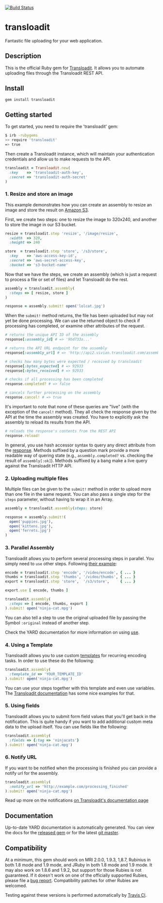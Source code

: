 [![Build Status](https://travis-ci.org/transloadit/ruby-sdk.png?branch=master)](https://travis-ci.org/transloadit/ruby-sdk)

# transloadit

Fantastic file uploading for your web application.

## Description

This is the official Ruby gem for [Transloadit](http://transloadit.com). It allows
you to automate uploading files through the Transloadit REST API.

## Install

```bash
gem install transloadit
```

## Getting started

To get started, you need to require the 'transloadit' gem:

```bash
$ irb -rubygems
>> require 'transloadit'
=> true
```

Then create a Transloadit instance, which will maintain your authentication
credentials and allow us to make requests to the API.

```ruby
transloadit = Transloadit.new(
  :key    => 'transloadit-auth-key',
  :secret => 'transloadit-auth-secret'
)
```

### 1. Resize and store an image

This example demonstrates how you can create an assembly to resize an image
and store the result on [Amazon S3](http://aws.amazon.com/s3/).

First, we create two steps: one to resize the image to 320x240, and another to
store the image in our S3 bucket.

```ruby
resize = transloadit.step 'resize', '/image/resize',
  :width  => 320,
  :height => 240

store  = transloadit.step 'store', '/s3/store',
  :key    => 'aws-access-key-id',
  :secret => 'aws-secret-access-key',
  :bucket => 's3-bucket-name'
```

Now that we have the steps, we create an assembly (which is just a request to
process a file or set of files) and let Transloadit do the rest.

```ruby
assembly = transloadit.assembly(
  :steps => [ resize, store ]
)

response = assembly.submit! open('lolcat.jpg')
```

When the `submit!` method returns, the file has been uploaded but may not yet
be done processing. We can use the returned object to check if processing has
completed, or examine other attributes of the request.

```ruby
# returns the unique API ID of the assembly
response[:assembly_id] # => '9bd733a...'

# returns the API URL endpoint for the assembly
response[:assembly_url] # => 'http://api2.vivian.transloadit.com/assemblies/9bd733a...'

# checks how many bytes were expected / received by transloadit
response[:bytes_expected] # => 92933
response[:bytes_received] # => 92933

# checks if all processing has been completed
response.completed? # => false

# cancels further processing on the assembly
response.cancel! # => true
```

It's important to note that none of these queries are "live" (with the
exception of the `cancel!` method). They all check the response given by the
API at the time the assembly was created. You have to explicitly ask the
assembly to reload its results from the API.

```ruby
# reloads the response's contents from the REST API
response.reload!
```

In general, you use hash accessor syntax to query any direct attribute from
the [response](http://transloadit.com/docs/assemblies#response-format).
Methods suffixed by a question mark provide a more readable way of quering
state (e.g., `assembly.completed?` vs. checking the result of
`assembly[:ok]`). Methods suffixed by a bang make a live query against the
Transloadit HTTP API.

### 2. Uploading multiple files

Multiple files can be given to the `submit!` method in order to upload more
than one file in the same request. You can also pass a single step for the
`steps` parameter, without having to wrap it in an Array.

```ruby
assembly = transloadit.assembly(steps: store)

response = assembly.submit!(
  open('puppies.jpg'),
  open('kittens.jpg'),
  open('ferrets.jpg')
)
```

### 3. Parallel Assembly

Transloadit allows you to perform several processing steps in parallel. You
simply need to `use` other steps. Following
[their example](http://transloadit.com/docs/assemblies#special-parameters):

```ruby
encode = transloadit.step 'encode', '/video/encode', { ... }
thumbs = transloadit.step 'thumbs', '/video/thumbs', { ... }
export = transloadit.step 'store',  '/s3/store',     { ... }

export.use [ encode, thumbs ]

transloadit.assembly(
  :steps => [ encode, thumbs, export ]
).submit! open('ninja-cat.mpg')
```

You can also tell a step to use the original uploaded file by passing the
Symbol `:original` instead of another step.

Check the YARD documentation for more information on using
[use](http://rubydoc.info/gems/transloadit/frames/Transloadit/Step#use-instance_method).

### 4. Using a Template

Transloadit allows you to use custom [templates](http://transloadit.com/docs/templates)
for recurring encoding tasks. In order to use these do the following:

```ruby
transloadit.assembly(
  :template_id => 'YOUR_TEMPLATE_ID'
).submit! open('ninja-cat.mpg')
```

You can use your steps together with this template and even use variables.
The [Transloadit documentation](http://transloadit.com/docs/templates#passing-variables-into-a-template) has some nice
examples for that.

### 5. Using fields

Transloadit allows you to submit form field values that you'll get back in the
notification. This is quite handy if you want to add additional custom meta data
to the upload itself. You can use fields like the following:

```ruby
transloadit.assembly(
  :fields => {:tag => 'ninjacats'}
).submit! open('ninja-cat.mpg')
```

### 6. Notify URL

If you want to be notified when the processing is finished you can provide
a notify url for the assembly.

```ruby
transloadit.assembly(
  :notify_url => 'http://example.com/processing_finished'
).submit! open('ninja-cat.mpg')
```

Read up more on the notifications [on Transloadit's documentation page](http://transloadit.com/docs/notifications-vs-redirect-url)

## Documentation

Up-to-date YARD documentation is automatically generated. You can view the
docs for the [released gem](http://rubydoc.info/gems/transloadit/frames) or
for the latest [git master](http://rubydoc.info/github/transloadit/ruby-sdk/master/frames).

## Compatibility

At a minimum, this gem should work on MRI 2.0.0, 1.9.3, 1,8.7, Rubinius in both 1.8 mode and 1.9 mode,
and JRuby in both 1.8 mode and 1.9 mode. It may also work on 1.8.6 and 1.9.2, but support for those
Rubies is not guaranteed. If it doesn't work on one of the officially supported Rubies, please file a
[bug report](https://github.com/transloadit/ruby-sdk/issues). Compatibility patches for other Rubies
are welcomed.

Testing against these versions is performed automatically by
[Travis CI](https://travis-ci.org/transloadit/ruby-sdk).
